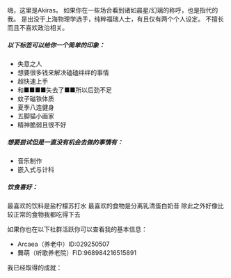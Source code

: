 嗨，这里是Akiras。
如果你在一些场合看到诸如晨星/幻璃的称呼，也是指代的我。
是出没于上海物理学选手，纯粹福瑞人士，有且仅有两个个人设定。
不擅长而且不喜欢政治相关。

##### 以下标签可以给你一个简单的印象：

- 失意之人
- 想要很多钱来解决磕磕绊绊的事情
- 超快速上手
- 和■■■■失去了■■所以后劲不足
- 蚊子磁铁体质
- 夏季八连健身
- 五脚猫小画家
- 精神脆弱且很不好

##### 想要尝试但是一直没有机会去做的事情有：
- 音乐制作
- 嵌入式与计科

##### 饮食喜好：
最喜欢的饮料是盐柠檬苏打水
最喜欢的食物是分离乳清蛋白奶昔
除此之外好像比较正常的食物我都吃得下去


如果你也在以下社群活跃你可以查看我的基本信息：
- Arcaea（养老中）ID:029250507
- 舞萌（听歌养老院）FID:968984216515891

我已经取得的成就：
